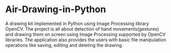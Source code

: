 # Air-Drawing-in-Python
A drawing kit implemented in Python using Image Processing library OpenCV.
The project is all about detection of hand movements(gestures) and drawing them on screen using Image Processing supported by OpenCV libraries.
The application also provides the users with basic file manipulation operations like saving, editing and deleting the drawing.
